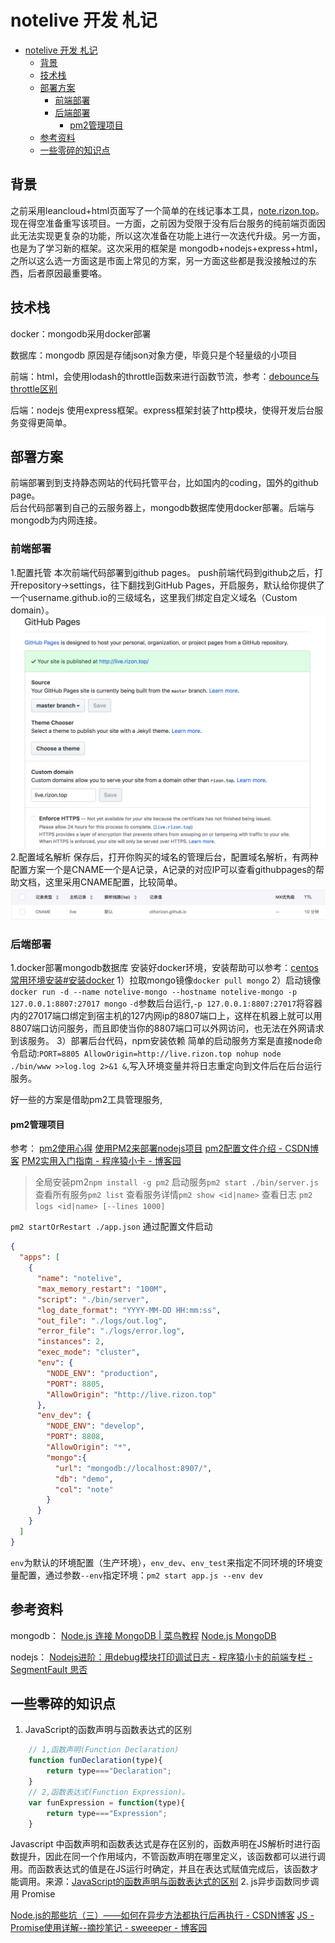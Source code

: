 # notelive 开发 札记

- [notelive 开发 札记](#notelive-开发-札记)
    - [背景](#背景)
    - [技术栈](#技术栈)
    - [部署方案](#部署方案)
        - [前端部署](#前端部署)
        - [后端部署](#后端部署)
            - [pm2管理项目](#pm2管理项目)
    - [参考资料](#参考资料)
    - [一些零碎的知识点](#一些零碎的知识点)

## 背景

之前采用leancloud+html页面写了一个简单的在线记事本工具，[note.rizon.top](note.rizon.top)。现在得空准备重写该项目。一方面，之前因为受限于没有后台服务的纯前端页面因此无法实现更复杂的功能，所以这次准备在功能上进行一次迭代升级。另一方面，也是为了学习新的框架。这次采用的框架是 mongodb+nodejs+express+html，之所以这么选一方面这是市面上常见的方案，另一方面这些都是我没接触过的东西，后者原因最重要咯。

## 技术栈

docker：mongodb采用docker部署  

数据库：mongodb 原因是存储json对象方便，毕竟只是个轻量级的小项目  

前端：html，会使用lodash的throttle函数来进行函数节流，参考：[debounce与throttle区别](https://blog.csdn.net/ligang2585116/article/details/75003436)  

后端：nodejs 使用express框架。express框架封装了http模块，使得开发后台服务变得更简单。  

## 部署方案

前端部署到到支持静态网站的代码托管平台，比如国内的coding，国外的github page。  
后台代码部署到自己的云服务器上，mongodb数据库使用docker部署。后端与mongodb为内网连接。

### 前端部署

1.配置托管
本次前端代码部署到github pages。
push前端代码到github之后，打开repository->settings，往下翻找到GitHub Pages，开启服务，默认给你提供了一个username.github.io的三级域名，这里我们绑定自定义域名（Custom domain）。
![](media/githubpages.png)
2.配置域名解析
保存后，打开你购买的域名的管理后台，配置域名解析，有两种配置方案一个是CNAME一个是A记录，A记录的对应IP可以查看githubpages的帮助文档，这里采用CNAME配置，比较简单。
![](media/dns.png)

### 后端部署

1.docker部署mongodb数据库
安装好docker环境，安装帮助可以参考：[centos常用环境安装#安装docker](https://rizon.top/tech/centos%E7%8E%AF%E5%A2%83%E5%AE%89%E8%A3%85/#%E5%AE%89%E8%A3%85docker-docker-ce)
1）拉取mongo镜像`docker pull mongo`
2）启动镜像`docker run -d --name notelive-mongo --hostname notelive-mongo -p 127.0.0.1:8807:27017 mongo`
`-d`参数后台运行,`-p 127.0.0.1:8807:27017`将容器内的27017端口绑定到宿主机的127内网ip的8807端口上，这样在机器上就可以用8807端口访问服务，而且即使当你的8807端口可以外网访问，也无法在外网请求到该服务。
3）部署后台代码，npm安装依赖
简单的启动服务方案是直接node命令启动:`PORT=8805 AllowOrigin=http://live.rizon.top nohup node ./bin/www >>log.log 2>&1 &`,写入环境变量并将日志重定向到文件后在后台运行服务。

好一些的方案是借助pm2工具管理服务,

#### pm2管理项目

参考：
[pm2使用心得](https://blog.csdn.net/frankenjoy123/article/details/73460055)
[使用PM2来部署nodejs项目](https://www.jianshu.com/p/d2a640b8661c)
[pm2配置文件介绍 - CSDN博客](https://blog.csdn.net/ningzheyuan/article/details/80590773)
[PM2实用入门指南 - 程序猿小卡 - 博客园](https://www.cnblogs.com/chyingp/p/pm2-documentation.html)

>全局安装pm2`npm install -g pm2`
启动服务`pm2 start ./bin/server.js`
查看所有服务`pm2 list`
查看服务详情`pm2 show <id|name>`
查看日志 `pm2 logs <id|name> [--lines 1000]`

`pm2 startOrRestart ./app.json` 通过配置文件启动

```json
{
  "apps": [
    {
      "name": "notelive",
      "max_memory_restart": "100M",
      "script": "./bin/server",
      "log_date_format": "YYYY-MM-DD HH:mm:ss",
      "out_file": "./logs/out.log",
      "error_file": "./logs/error.log",
      "instances": 2,
      "exec_mode": "cluster",
      "env": {
        "NODE_ENV": "production",
        "PORT": 8805,
        "AllowOrigin": "http://live.rizon.top"
      },
      "env_dev": {
        "NODE_ENV": "develop",
        "PORT": 8808,
        "AllowOrigin": "*",
        "mongo":{
          "url": "mongodb://localhost:8907/",
          "db": "demo",
          "col": "note"
        }
      }
    }
  ]
}
```

`env`为默认的环境配置（生产环境），`env_dev`、`env_test`来指定不同环境的环境变量配置，通过参数`--env`指定环境：`pm2 start app.js --env dev`

## 参考资料

mongodb：
[Node.js 连接 MongoDB | 菜鸟教程](http://www.runoob.com/nodejs/nodejs-mongodb.html)
[Node.js MongoDB](https://www.w3schools.com/nodejs/nodejs_mongodb.asp)

nodejs：
[Nodejs进阶：用debug模块打印调试日志 - 程序猿小卡的前端专栏 - SegmentFault 思否](https://segmentfault.com/a/1190000009183793)

## 一些零碎的知识点

1. JavaScript的函数声明与函数表达式的区别

```javascript
    // 1,函数声明(Function Declaration)
    function funDeclaration(type){
        return type==="Declaration";
    }
    // 2,函数表达式(Function Expression)。
    var funExpression = function(type){
        return type==="Expression";
    }
```

Javascript 中函数声明和函数表达式是存在区别的，函数声明在JS解析时进行函数提升，因此在同一个作用域内，不管函数声明在哪里定义，该函数都可以进行调用。而函数表达式的值是在JS运行时确定，并且在表达式赋值完成后，该函数才能调用。来源：[JavaScript的函数声明与函数表达式的区别](https://www.cnblogs.com/xbj-2016/p/5903611.html)
2. js异步函数同步调用 Promise

[Node.js的那些坑（三）——如何在异步方法都执行后再执行 - CSDN博客](https://blog.csdn.net/duzixi/article/details/53842182)
[JS - Promise使用详解--摘抄笔记 - sweeeper - 博客园](https://www.cnblogs.com/sweeeper/p/8442613.html)